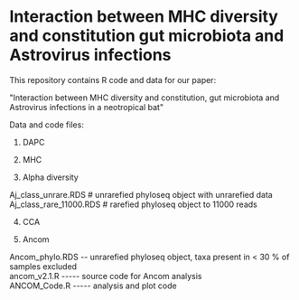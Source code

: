 # Interaction between MHC diversity and constitution gut microbiota and Astrovirus infections
This repository contains R code and data for our paper: 

"Interaction between MHC diversity and constitution, gut microbiota and Astrovirus infections in a neotropical bat"



Data and code files:

1) DAPC 


2) MHC


3) Alpha diversity

Aj_class_unrare.RDS # unrarefied phyloseq object with unrarefied data <br>
Aj_class_rare_11000.RDS # rarefied phyloseq object to 11000 reads

4) CCA


5) Ancom

Ancom_phylo.RDS -- unrarefied phyloseq object, taxa present in < 30 %  of samples excluded <br>
ancom_v2.1.R ----- source code for Ancom analysis <br>
ANCOM_Code.R ----- analysis and plot code <br>
